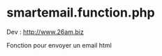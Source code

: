 smartemail.function.php
=======================
Dev : http://www.26am.biz

Fonction pour envoyer un email html
